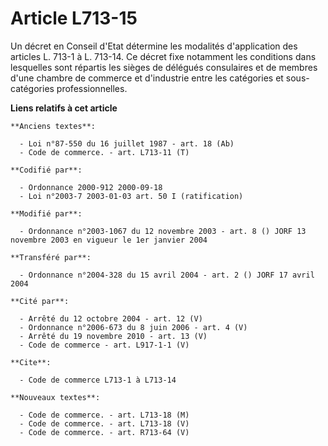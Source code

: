 # Article L713-15

Un décret en Conseil d'Etat détermine les modalités d'application des articles L. 713-1 à L. 713-14. Ce décret fixe notamment
les conditions dans lesquelles sont répartis les sièges de délégués consulaires et de membres d'une chambre de commerce et
d'industrie entre les catégories et sous-catégories professionnelles.

**Liens relatifs à cet article**

	**Anciens textes**:

	  - Loi n°87-550 du 16 juillet 1987 - art. 18 (Ab)
	  - Code de commerce. - art. L713-11 (T)

	**Codifié par**:

	  - Ordonnance 2000-912 2000-09-18
	  - Loi n°2003-7 2003-01-03 art. 50 I (ratification)

	**Modifié par**:

	  - Ordonnance n°2003-1067 du 12 novembre 2003 - art. 8 () JORF 13 novembre 2003 en vigueur le 1er janvier 2004

	**Transféré par**:

	  - Ordonnance n°2004-328 du 15 avril 2004 - art. 2 () JORF 17 avril 2004

	**Cité par**:

	  - Arrêté du 12 octobre 2004 - art. 12 (V)
	  - Ordonnance n°2006-673 du 8 juin 2006 - art. 4 (V)
	  - Arrêté du 19 novembre 2010 - art. 13 (V)
	  - Code de commerce - art. L917-1-1 (V)

	**Cite**:

	  - Code de commerce L713-1 à L713-14

	**Nouveaux textes**:

	  - Code de commerce. - art. L713-18 (M)
	  - Code de commerce. - art. L713-18 (V)
	  - Code de commerce. - art. R713-64 (V)
